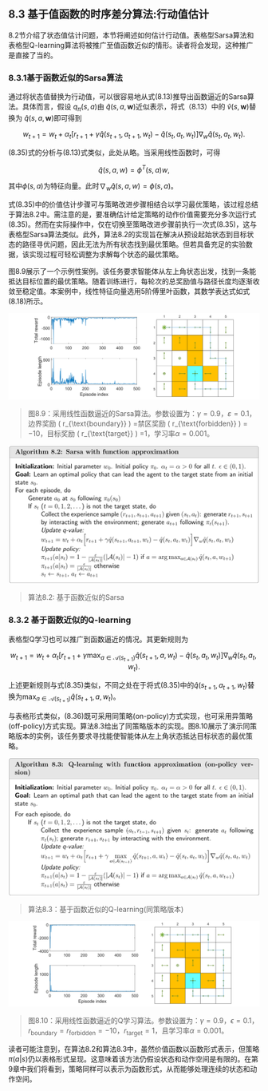 ## 8.3 基于值函数的时序差分算法:行动值估计

8.2节介绍了状态值估计问题，本节将阐述如何估计行动值。表格型Sarsa算法和表格型Q-learning算法将被推广至值函数近似的情形。读者将会发现，这种推广是直接了当的。

### 8.3.1基于函数近似的Sarsa算法

通过将状态值替换为行动值，可以很容易地从式$(8.13)$推导出函数逼近的Sarsa算法。具体而言，假设 $q_\pi(s, a)$由 $\hat{q}(s, a, \mathbf{w})$近似表示，将式（8.13）中的 $\hat{v}(s, \mathbf{w})$替换为 $\hat{q}(s, a, \mathbf{w})$即可得到

$$w_{t+1}=w_{t}+\alpha_{t}\left[r_{t+1}+\gamma\hat{q}(s_{t+1},a_{t+1},w_{t})-\hat{q}(s_{t},a_{t},w_{t})\right]\nabla_{w}\hat{q}(s_{t},a_{t},w_{t}).\tag{8.35}$$

$(8.35)$式的分析与$(8.13)$式类似，此处从略。当采用线性函数时，可得

$$\hat{q}(s,a,w)=\phi^T(s,a)w,$$

其中$\phi(s, a)$为特征向量。此时$\nabla_w \hat{q}(s, a, w) = \phi(s, a)$。

式$(8.35)$中的价值估计步骤可与策略改进步骤相结合以学习最优策略，该过程总结于算法$8.2$中。需注意的是，要准确估计给定策略的动作价值需要充分多次运行式$(8.35)$。然而在实际操作中，仅在切换至策略改进步骤前执行一次式$(8.35)$，这与表格型Sarsa算法类似。此外，算法$8.2$的实现旨在解决从预设起始状态到目标状态的路径寻优问题，因此无法为所有状态找到最优策略。但若具备充足的实验数据，该实现过程可轻松调整为求解每个状态的最优策略。

图$8.9$展示了一个示例性案例。该任务要求智能体从左上角状态出发，找到一条能抵达目标位置的最优策略。随着训练进行，每轮次的总奖励值与路径长度均逐渐收敛至稳定值。本案例中，线性特征向量选用5阶傅里叶函数，其数学表达式如式$(8.18)$所示。

 ![](../img/08/8.png)

 > 图$8.9$：采用线性函数逼近的Sarsa算法。参数设置为：$\gamma=0.9$，$\varepsilon=0.1$，边界奖励 \( r_{\text{boundary}} \) =禁区奖励 \( r_{\text{forbidden}} \) = −10，目标奖励 \( r_{\text{target}} \) =1，学习率$\alpha=0.001$。

  ![](../img/08/9.png)

 > 算法8.2: 基于函数近似的Sarsa

### 8.3.2 基于函数近似的Q-learning

表格型Q学习也可以推广到函数逼近的情况。其更新规则为

$$w_{t+1}=w_{t}+\alpha_{t}\left[r_{t+1}+\gamma\max_{a\in\mathcal{A}(s_{t+1})}\hat{q}(s_{t+1},a,w_{t})-\hat{q}(s_{t},a_{t},w_{t})\right]\nabla_{w}\hat{q}(s_{t},a_{t},w_{t}).\tag{8.36}$$

上述更新规则与式$(8.35)$类似，不同之处在于将式$(8.35)$中的$\hat{q}(s_{t+1}, a_{t+1}, w_t)$替换为$\max_{a \in \mathcal{A}(s_{t+1})} \hat{q}(s_{t+1}, a, w_t)$。

与表格形式类似，$(8.36)$既可采用同策略(on-policy)方式实现，也可采用异策略(off-policy)方式实现。算法$8.3$给出了同策略版本的实现。图$8.10$展示了演示同策略版本的实例，该任务要求寻找能使智能体从左上角状态抵达目标状态的最优策略。

 ![](../img/08/10.png)

 > 算法$8.3$：基于函数近似的Q-learning(同策略版本)

  ![](../img/08/11.png)

 > 图$8.10$：采用线性函数逼近的Q学习算法。参数设置为：$\gamma =0.9$，$\epsilon =0.1$，$r_{\text{boundary}} = r_{\text{forbidden}} = -10$，$r_{\text{target}} =1$，且学习率$\alpha =0.001$。

读者可能注意到，在算法$8.2$和算法$8.3$中，虽然价值函数以函数形式表示，但策略$\pi(a|s)$仍以表格形式呈现。这意味着该方法仍假设状态和动作空间是有限的。在第$9$章中我们将看到，策略同样可以表示为函数形式，从而能够处理连续的状态和动作空间。